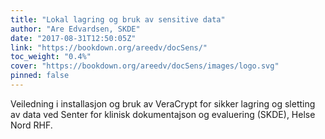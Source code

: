 ```yaml
---
title: "Lokal lagring og bruk av sensitive data"
author: "Are Edvardsen, SKDE"
date: "2017-08-31T12:50:05Z"
link: "https://bookdown.org/areedv/docSens/"
toc_weight: "0.4%"
cover: "https://bookdown.org/areedv/docSens/images/logo.svg"
pinned: false
---
```


Veiledning i installasjon og bruk av VeraCrypt for sikker lagring og sletting av data ved Senter for klinisk dokumentajson og evaluering (SKDE), Helse Nord RHF.
